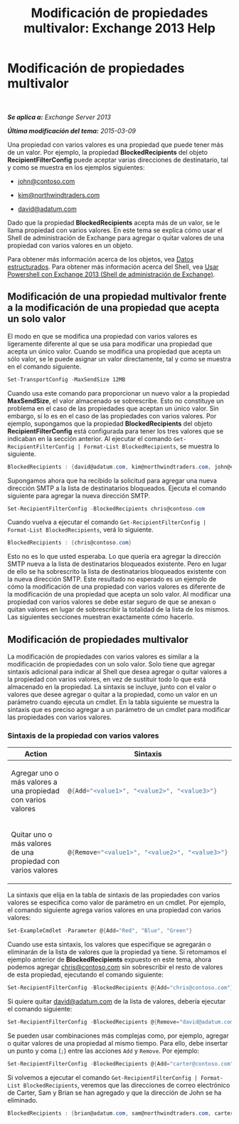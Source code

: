 ﻿---
title: 'Modificación de propiedades multivalor: Exchange 2013 Help'
TOCTitle: Modificación de propiedades multivalor
ms:assetid: dc2c1062-ad79-404b-8da3-5b5798dbb73b
ms:mtpsurl: https://technet.microsoft.com/es-es/library/Bb684908(v=EXCHG.150)
ms:contentKeyID: 49116582
ms.date: 05/22/2018
mtps_version: v=EXCHG.150
ms.translationtype: MT
---

# Modificación de propiedades multivalor

 

_**Se aplica a:** Exchange Server 2013_

_**Última modificación del tema:** 2015-03-09_

Una propiedad con varios valores es una propiedad que puede tener más de un valor. Por ejemplo, la propiedad **BlockedRecipients** del objeto **RecipientFilterConfig** puede aceptar varias direcciones de destinatario, tal y como se muestra en los ejemplos siguientes:

  - john@contoso.com

  - kim@northwindtraders.com

  - david@adatum.com

Dado que la propiedad **BlockedRecipients** acepta más de un valor, se le llama propiedad con varios valores. En este tema se explica cómo usar el Shell de administración de Exchange para agregar o quitar valores de una propiedad con varios valores en un objeto.

Para obtener más información acerca de los objetos, vea [Datos estructurados](https://technet.microsoft.com/es-es/library/aa996386\(v=exchg.150\)). Para obtener más información acerca del Shell, vea [Usar Powershell con Exchange 2013 (Shell de administración de Exchange)](https://technet.microsoft.com/es-es/library/bb123778\(v=exchg.150\)).

## Modificación de una propiedad multivalor frente a la modificación de una propiedad que acepta un solo valor

El modo en que se modifica una propiedad con varios valores es ligeramente diferente al que se usa para modificar una propiedad que acepta un único valor. Cuando se modifica una propiedad que acepta un sólo valor, se le puede asignar un valor directamente, tal y como se muestra en el comando siguiente.

```powershell
Set-TransportConfig -MaxSendSize 12MB
```

Cuando usa este comando para proporcionar un nuevo valor a la propiedad **MaxSendSize**, el valor almacenado se sobrescribe. Esto no constituye un problema en el caso de las propiedades que aceptan un único valor. Sin embargo, sí lo es en el caso de las propiedades con varios valores. Por ejemplo, supongamos que la propiedad **BlockedRecipients** del objeto **RecipientFilterConfig** está configurada para tener los tres valores que se indicaban en la sección anterior. Al ejecutar el comando `Get-RecipientFilterConfig | Format-List BlockedRecipients`, se muestra lo siguiente.

```powershell
BlockedRecipients : {david@adatum.com, kim@northwindtraders.com, john@contoso.com}
```

Supongamos ahora que ha recibido la solicitud para agregar una nueva dirección SMTP a la lista de destinatarios bloqueados. Ejecuta el comando siguiente para agregar la nueva dirección SMTP.

```powershell
Set-RecipientFilterConfig -BlockedRecipients chris@contoso.com
```

Cuando vuelva a ejecutar el comando `Get-RecipientFilterConfig | Format-List BlockedRecipients`, verá lo siguiente.

```powershell
BlockedRecipients : {chris@contoso.com}
```

Esto no es lo que usted esperaba. Lo que quería era agregar la dirección SMTP nueva a la lista de destinatarios bloqueados existente. Pero en lugar de ello se ha sobrescrito la lista de destinatarios bloqueados existente con la nueva dirección SMTP. Este resultado no esperado es un ejemplo de cómo la modificación de una propiedad con varios valores es diferente de la modificación de una propiedad que acepta un solo valor. Al modificar una propiedad con varios valores se debe estar seguro de que se anexan o quitan valores en lugar de sobrescribir la totalidad de la lista de los mismos. Las siguientes secciones muestran exactamente cómo hacerlo.

## Modificación de propiedades multivalor

La modificación de propiedades con varios valores es similar a la modificación de propiedades con un solo valor. Solo tiene que agregar sintaxis adicional para indicar al Shell que desea agregar o quitar valores a la propiedad con varios valores, en vez de sustituir todo lo que está almacenado en la propiedad. La sintaxis se incluye, junto con el valor o valores que desee agregar o quitar a la propiedad, como un valor en un parámetro cuando ejecuta un cmdlet. En la tabla siguiente se muestra la sintaxis que es preciso agregar a un parámetro de un cmdlet para modificar las propiedades con varios valores.

### Sintaxis de la propiedad con varios valores

<table>
<colgroup>
<col style="width: 50%" />
<col style="width: 50%" />
</colgroup>
<thead>
<tr class="header">
<th>Action</th>
<th>Sintaxis</th>
</tr>
</thead>
<tbody>
<tr class="odd">
<td><p>Agregar uno o más valores a una propiedad con varios valores</p></td>
<td>

```powershell
@{Add="<value1>", "<value2>", "<value3>"}
```
</td>
</tr>
<tr class="even">
<td><p>Quitar uno o más valores de una propiedad con varios valores</p></td>
<td>

```powershell
@{Remove="<value1>", "<value2>", "<value3>"}
```
</td>
</tr>
</tbody>
</table>


La sintaxis que elija en la tabla de sintaxis de las propiedades con varios valores se especifica como valor de parámetro en un cmdlet. Por ejemplo, el comando siguiente agrega varios valores en una propiedad con varios valores:

```powershell
Set-ExampleCmdlet -Parameter @{Add="Red", "Blue", "Green"}
```

Cuando use esta sintaxis, los valores que especifique se agregarán o eliminarán de la lista de valores que la propiedad ya tiene. Si retomamos el ejemplo anterior de **BlockedRecipients** expuesto en este tema, ahora podemos agregar chris@contoso.com sin sobrescribir el resto de valores de esta propiedad, ejecutando el comando siguiente:

```powershell
Set-RecipientFilterConfig -BlockedRecipients @{Add="chris@contoso.com"}
```

Si quiere quitar david@adatum.com de la lista de valores, debería ejecutar el comando siguiente:

```powershell
Set-RecipientFilterConfig -BlockedRecipients @{Remove="david@adatum.com"}
```

Se pueden usar combinaciones más complejas como, por ejemplo, agregar o quitar valores de una propiedad al mismo tiempo. Para ello, debe insertar un punto y coma (`;`) entre las acciones `Add` y `Remove`. Por ejemplo:

```powershell
Set-RecipientFilterConfig -BlockedRecipients @{Add="carter@contoso.com", "sam@northwindtraders.com", "brian@adatum.com"; Remove="john@contoso.com"}
```

Si volvemos a ejecutar el comando `Get-RecipientFilterConfig | Format-List BlockedRecipients`, veremos que las direcciones de correo electrónico de Carter, Sam y Brian se han agregado y que la dirección de John se ha eliminado.

```powershell
BlockedRecipients : {brian@adatum.com, sam@northwindtraders.com, carter@contoso.com, chris@contoso.com, kim@northwindtraders.com}
```